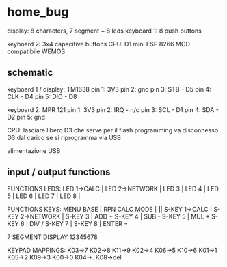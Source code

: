 # home_bug

display: 8 characters, 7 segment + 8 leds
keyboard 1: 8 push buttons

keyboard 2: 3x4 capacitive buttons
CPU: D1 mini ESP 8266 MOD compatibile WEMOS

## schematic

keyboard 1 / display: TM1638
pin 1: 3V3
pin 2: gnd
pin 3: STB - D5
pin 4: CLK - D4
pin 5: DIO - D8

keyboard 2: MPR 121
pin 1: 3V3
pin 2: IRQ - n/c
pin 3: SCL - D1
pin 4: SDA - D2
pin 5: gnd

CPU: lasciare libero D3 che serve per il flash programming
va disconnesso D3 dal carico se si riprogramma via USB

alimentazione USB

## input / output functions

FUNCTIONS LEDS:
LED 1->CALC             |
LED 2->NETWORK          |
LED 3                   |
LED 4                   |
LED 5                   |
LED 6                   |
LED 7                   |
LED 8                   |

FUNCTIONS KEYS:
MENU BASE               | RPN CALC MODE          |
________________________|________________________|
S-KEY 1->CALC           |
S-KEY 2->NETWORK        |
S-KEY 3                 | ADD +
S-KEY 4                 | SUB -
S-KEY 5                 | MUL *
S-KEY 6                 | DIV /
S-KEY 7                 |
S-KEY 8                 | ENTER =

7 SEGMENT DISPLAY
12345678

KEYPAD MAPPINGS:
 K03->7          K02->8           K11->9
 K02->4          K06->5           K10->6
 K01->1          K05->2           K09->3
 K00->0          K04->.           K08->del


